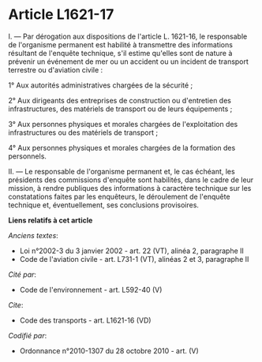 # Article L1621-17

I. ― Par dérogation aux dispositions de l'article L. 1621-16, le responsable de l'organisme permanent est habilité à
transmettre des informations résultant de l'enquête technique, s'il estime qu'elles sont de nature à prévenir un événement de
mer ou un accident ou un incident de transport terrestre ou d'aviation civile : 

1° Aux autorités administratives chargées de la sécurité ; 

2° Aux dirigeants des entreprises de construction ou d'entretien des infrastructures, des matériels de transport ou de leurs
équipements ; 

3° Aux personnes physiques et morales chargées de l'exploitation des infrastructures ou des matériels de transport ; 

4° Aux personnes physiques et morales chargées de la formation des personnels. 

II. ― Le responsable de l'organisme permanent et, le cas échéant, les présidents des commissions d'enquête sont habilités,
dans le cadre de leur mission, à rendre publiques des informations à caractère technique sur les constatations faites par les
enquêteurs, le déroulement de l'enquête technique et, éventuellement, ses conclusions provisoires.

**Liens relatifs à cet article**

_Anciens textes_:

  - Loi n°2002-3 du 3 janvier 2002 - art. 22 (VT), alinéa 2, paragraphe II
  - Code de l'aviation civile - art. L731-1 (VT), alinéas 2 et 3, paragraphe II

_Cité par_:

  - Code de l'environnement - art. L592-40 (V)

_Cite_:

  - Code des transports - art. L1621-16 (VD)

_Codifié par_:

  - Ordonnance n°2010-1307 du 28 octobre 2010 - art. (V)
